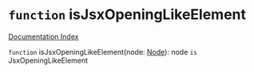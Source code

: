 # `function` isJsxOpeningLikeElement

[Documentation Index](../README.md)

`function` isJsxOpeningLikeElement(node: [Node](../interface.Node/README.md)): node `is` JsxOpeningLikeElement